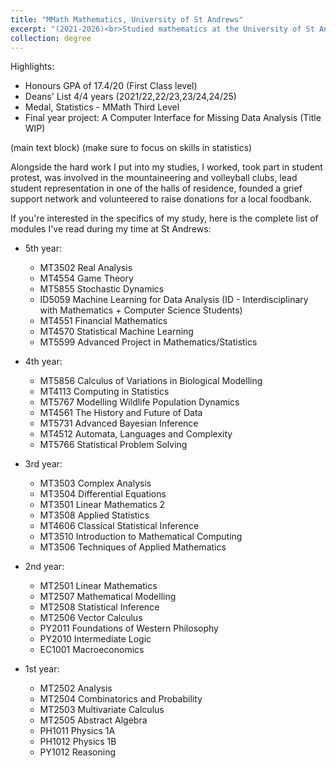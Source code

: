 ```yaml
---
title: "MMath Mathematics, University of St Andrews"
excerpt: "(2021-2026)<br>Studied mathematics at the University of St Andrews, with module content across a range of mathematics and statistics. Currently on track for a first class honours Masters degree having been placed on the Deans' list 4 of 4 years thus far and achieved a medal for top Statistics grades in my program during my third year. For more details click the hyperlink :)"
collection: degree
---
```


Highlights:
- Honours GPA of 17.4/20 (First Class level)
- Deans' List 4/4 years (2021/22,22/23,23/24,24/25)
- Medal, Statistics - MMath Third Level
- Final year project: A Computer Interface for Missing Data Analysis (Title WIP)

(main text block)
(make sure to focus on skills in statistics)

Alongside the hard work I put into my studies, I worked, took part in student protest, was involved in the mountaineering and volleyball clubs, lead student representation in one of the halls of residence, founded a grief support network and volunteered to raise donations for a local foodbank.

If you're interested in the specifics of my study, here is the complete list of modules I've read during my time at St Andrews:
- 5th year:
    - MT3502 Real Analysis
    - MT4554 Game Theory
    - MT5855 Stochastic Dynamics
    - ID5059 Machine Learning for Data Analysis (ID - Interdisciplinary with Mathematics + Computer Science Students)
    - MT4551 Financial Mathematics
    - MT4570 Statistical Machine Learning
    - MT5599 Advanced Project in Mathematics/Statistics

- 4th year:
    - MT5856 Calculus of Variations in Biological Modelling
    - MT4113 Computing in Statistics
    - MT5767 Modelling Wildlife Population Dynamics
    - MT4561 The History and Future of Data
    - MT5731 Advanced Bayesian Inference
    - MT4512 Automata, Languages and Complexity
    - MT5766 Statistical Problem Solving

- 3rd year:
    - MT3503 Complex Analysis
    - MT3504 Differential Equations
    - MT3501 Linear Mathematics 2
    - MT3508 Applied Statistics
    - MT4606 Classical Statistical Inference
    - MT3510 Introduction to Mathematical Computing
    - MT3506 Techniques of Applied Mathematics

- 2nd year:
    - MT2501 Linear Mathematics
    - MT2507 Mathematical Modelling
    - MT2508 Statistical Inference
    - MT2506 Vector Calculus
    - PY2011 Foundations of Western Philosophy
    - PY2010 Intermediate Logic
    - EC1001 Macroeconomics

- 1st year:
    - MT2502 Analysis
    - MT2504 Combinatorics and Probability
    - MT2503 Multivariate Calculus
    - MT2505 Abstract Algebra
    - PH1011 Physics 1A
    - PH1012 Physics 1B
    - PY1012 Reasoning